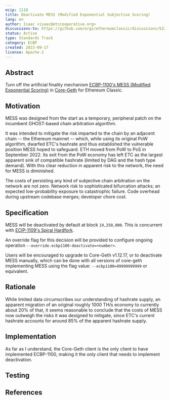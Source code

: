 ```yaml
---
ecip: 1110
title: Deactivate MESS (Modified Exponential Subjective Scoring)
lang: en
author: Isaac <isaac@etccooperative.org>
discussions-to: https://github.com/orgs/ethereumclassic/discussions/522
status: Active
type: Standards Track
category: ECBP
created: 2023-09-17
license: Apache-2
---
```


## Abstract

Turn off the artificial finality mechanism [ECBP-1100's MESS (Modified Exponential Scoring)](/_specs/ecip-1100.md) in [Core-Geth](https://github.com/etclabscore/core-geth) for Ethereum Classic.

## Motivation

MESS was designed from the start as a temporary, peripheral patch on the incumbent GHOST-based chain arbitration algorithm.

It was intended to mitigate the risk imparted to the chain by an adjacent chain -- the Ethereum mainnet -- which, while using its original PoW algorithm, dwarfed ETC's hashrate and thus established the vulnerable position MESS hoped to safeguard. ETH moved from PoW to PoS in September 2022. Its exit from the PoW economy has left ETC as the largest apparent sink of compatible hashrate (limited by DAG and the hash type demand). With this clear reduction in apparent risk to the network, the need for MESS is diminished.

The costs of persisting any kind of subjective chain arbitration on the network are not zero. Network risk to sophisticated bifurcation attacks; an expected low-probability exposure to catastrophic failure. Code overhead during upstream codebase merges; developer chore cost.

## Specification

MESS will be deactivated by default at block `19,250,000`. This is concurrent with [ECIP-1109's Spiral Hardfork](/_specs/ecip-1109.md).

An override flag for this decision will be provided to configure ongoing operation `--override.ecbp1100-deactivate=<number>`.

Users will be encouraged to upgrade to Core-Geth v1.12.17, or to deactivate MESS manually, which can be done with all versions of core-geth implementing MESS using the flag value: `--ecbp1100=99999999999` or equivalent.

## Rationale

While limited data circumscribes our understanding of hashrate supply, an apparent migration of an original roughly 1000 TH/s economy to currently about 20% of that, it seems reasonable to conclude that the costs of MESS now outweigh the risks it was designed to mitigate, since ETC's current hashrate accounts for around 85% of the apparent hashrate supply.

## Implementation

As far as I understand, the Core-Geth client is the only client to have implemented ECBP-1100, making it the only client that needs to implement deactivation.

## Testing

## References
